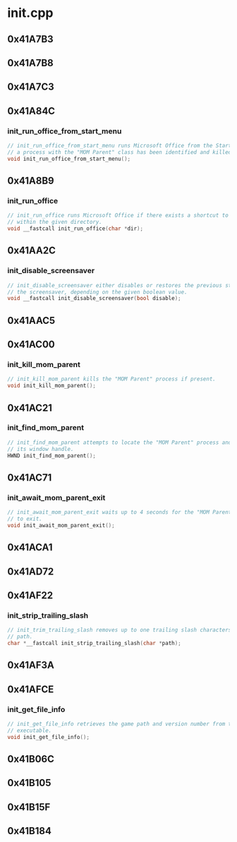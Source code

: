 # init.cpp

## 0x41A7B3

## 0x41A7B8

## 0x41A7C3

## 0x41A84C

### init_run_office_from_start_menu

```c
// init_run_office_from_start_menu runs Microsoft Office from the Start Menu if
// a process with the "MOM Parent" class has been identified and killed.
void init_run_office_from_start_menu();
```

## 0x41A8B9

### init_run_office

```c
// init_run_office runs Microsoft Office if there exists a shortcut to it from
// within the given directory.
void __fastcall init_run_office(char *dir);
```

## 0x41AA2C

### init_disable_screensaver

```c
// init_disable_screensaver either disables or restores the previous state of
// the screensaver, depending on the given boolean value.
void __fastcall init_disable_screensaver(bool disable);
```

## 0x41AAC5

## 0x41AC00

### init_kill_mom_parent

```c
// init_kill_mom_parent kills the "MOM Parent" process if present.
void init_kill_mom_parent();
```

## 0x41AC21

### init_find_mom_parent

```c
// init_find_mom_parent attempts to locate the "MOM Parent" process and return
// its window handle.
HWND init_find_mom_parent();
```

## 0x41AC71

### init_await_mom_parent_exit

```c
// init_await_mom_parent_exit waits up to 4 seconds for the "MOM Parent" process
// to exit.
void init_await_mom_parent_exit();
```

## 0x41ACA1

## 0x41AD72

## 0x41AF22

### init_strip_trailing_slash

```c
// init_trim_trailing_slash removes up to one trailing slash characters from
// path.
char *__fastcall init_strip_trailing_slash(char *path);
```

## 0x41AF3A

## 0x41AFCE

### init_get_file_info

```c
// init_get_file_info retrieves the game path and version number from the
// executable.
void init_get_file_info();
```

## 0x41B06C

## 0x41B105

## 0x41B15F

## 0x41B184
